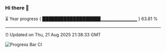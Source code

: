 ### Hi there 👋

⏳ Year progress { ███████████████████▁▁▁▁▁▁▁▁▁▁▁ } 63.81 %

---

⏰ Updated on Thu, 21 Aug 2025 21:38:33 GMT

![Progress Bar CI](https://github.com/IshwaranRudhara/GIT-ACTION/workflows/Progress%20Bar%20CI/badge.svg)
